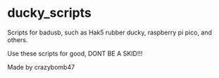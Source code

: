 # ducky_scripts
Scripts for badusb, such as Hak5 rubber ducky, raspberry pi pico, and others.

Use these scripts for good, DONT BE A SKID!!!

Made by crazybomb47
